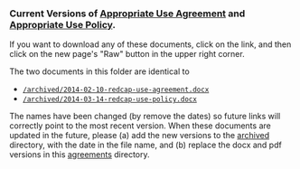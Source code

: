 ### Current Versions of [Appropriate Use Agreement](redcap-use-agreement.pdf) and [Appropriate Use Policy](redcap-use-policy.pdf).

If you want to download any of these documents, click on the link, and then click on the new page's "Raw" button in the upper right corner.

The two documents in this folder are identical to
* [`/archived/2014-02-10-redcap-use-agreement.docx`](../archived/2014-02-10-redcap-use-agreement.docx)
* [`/archived/2014-03-14-redcap-use-policy.docx`](../archived/2014-03-14-redcap-use-policy.docx)

The names have been changed (by remove the dates) so future links will correctly point to the most recent version.  When these documents are updated in the future, please (a) add the new versions to the [archived](../archived) directory, with the date in the file name, and (b) replace the docx and pdf versions in this [agreements](.) directory.
